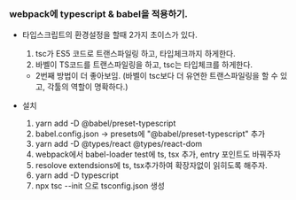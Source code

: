 ### webpack에 typescript & babel을 적용하기.

-   타입스크립트의 환경설정을 할때 2가지 초이스가 있다.

    1. tsc가 ES5 코드로 트랜스파일링 하고, 타입체크까지 하게한다.
    2. 바벨이 TS코드를 트랜스파일링을 하고, tsc는 타입체크를 하게한다.

    -   2번째 방법이 더 좋아보임. (바벨이 tsc보다 더 유연한 트랜스파일링을 할 수 있고, 각툴의 역할이 명확하다.)

-   설치
    1. yarn add -D @babel/preset-typescript
    2. babel.config.json -> presets에 "@babel/preset-typescript" 추가
    3. yarn add -D @types/react @types/react-dom
    4. webpack에서 babel-loader test에 ts, tsx 추가, entry 포인트도 바꿔주자
    5. resolove extendsions에 ts, tsx추가하여 확장자없이 읽히도록 해주자.
    6. yarn add -D typescript
    7. npx tsc --init 으로 tsconfig.json 생성
